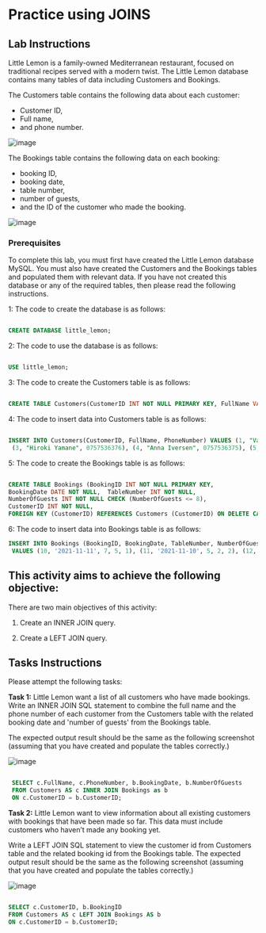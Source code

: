 # Practice using JOINS




## Lab Instructions  

Little Lemon is a family-owned Mediterranean restaurant, focused on traditional recipes served with a modern twist. The Little Lemon database contains many tables of data including Customers and Bookings.

The Customers table contains the following data about each customer: 
- Customer ID,
- Full name,
- and phone number.
  
![image](https://github.com/Memmes27/Meta-Database-Engineer-Professional/assets/63331353/266b9d2e-f035-4068-83c6-2974f178dd70)



The Bookings table contains the following data on each booking: 
- booking ID,
- booking date,
- table number,
- number of guests,
- and the ID of the customer who made the booking.

![image](https://github.com/Memmes27/Meta-Database-Engineer-Professional/assets/63331353/cf71bfa5-d2b4-4288-891d-dea727352ea0)


### Prerequisites  

To complete this lab, you must first have created the Little Lemon database MySQL. You must also have created the Customers and the Bookings tables and populated them with relevant data.
If you have not created this database or any of the required tables, then please read the following instructions.

1: The code to create the database is as follows:

```SQL 

CREATE DATABASE little_lemon; 

``` 

2: The code to use the database is as follows:

```SQL 

USE little_lemon;
``` 

3: The code to create the Customers table is as follows:

```SQL 

CREATE TABLE Customers(CustomerID INT NOT NULL PRIMARY KEY, FullName VARCHAR(100) NOT NULL, PhoneNumber INT NOT NULL UNIQUE);
``` 

4: The code to insert data into Customers table is as follows:
 
```SQL 

INSERT INTO Customers(CustomerID, FullName, PhoneNumber) VALUES (1, "Vanessa McCarthy", 0757536378), (2, "Marcos Romero", 0757536379),
 (3, "Hiroki Yamane", 0757536376), (4, "Anna Iversen", 0757536375), (5, "Diana Pinto", 0757536374);

```   
5: The code to create the Bookings table is as follows:

```SQL

CREATE TABLE Bookings (BookingID INT NOT NULL PRIMARY KEY,
BookingDate DATE NOT NULL,  TableNumber INT NOT NULL,
NumberOfGuests INT NOT NULL CHECK (NumberOfGuests <= 8),
CustomerID INT NOT NULL,
FOREIGN KEY (CustomerID) REFERENCES Customers (CustomerID) ON DELETE CASCADE ON UPDATE CASCADE);

```
6: The code to insert data into Bookings table is as follows: 

```SQL
INSERT INTO Bookings (BookingID, BookingDate, TableNumber, NumberOfGuests, CustomerID)
 VALUES (10, '2021-11-11', 7, 5, 1), (11, '2021-11-10', 5, 2, 2), (12, '2021-11-10', 3, 2, 4);
```


## This activity aims to achieve the following objective:    

 
There are two main objectives of this activity:

1. Create an INNER JOIN query.

2. Create a LEFT JOIN query. 
 

## Tasks Instructions 

Please attempt the following tasks: 

**Task 1:** Little Lemon want a list of all customers who have made bookings. 
Write an INNER JOIN SQL statement to combine the full name and the phone number
of each customer from the Customers table with the related booking date and
'number of guests' from the Bookings table. 

The expected output result should be the same as the following screenshot (assuming that you have created and populate the tables correctly.)

![image](https://github.com/Memmes27/Meta-Database-Engineer-Professional/assets/63331353/2e1c93a4-d489-41be-b269-2d52d90ec90c)


```SQL Answer

 SELECT c.FullName, c.PhoneNumber, b.BookingDate, b.NumberOfGuests
 FROM Customers AS c INNER JOIN Bookings as b 
 ON c.CustomerID = b.CustomerID;

```
 

**Task 2:** Little Lemon want to view information about all existing customers with bookings that have been made so far. This data must include customers who haven’t made any booking yet. 

Write a LEFT JOIN SQL statement to view the customer id from Customers table and the related booking id from the Bookings table. The expected output result should be the same as the following screenshot (assuming that you have created and populate the tables correctly.)

![image](https://github.com/Memmes27/Meta-Database-Engineer-Professional/assets/63331353/935dcff4-0d98-4624-aee4-cd3bd9b54560)


 ```SQL Answer

SELECT c.CustomerID, b.BookingID
FROM Customers AS c LEFT JOIN Bookings AS b
ON c.CustomerID = b.CustomerID;
```
